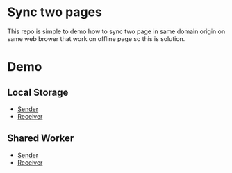 # Sync two pages
This repo is simple to demo how to sync two page in same domain origin on same web brower that work on offline page so this is solution.

# Demo
## Local Storage
- [Sender](https://ethaizone.github.io/sync-two-pages/local-storage/page1.html) 
- [Receiver](https://ethaizone.github.io/sync-two-pages/local-storage/page2.html) 

## Shared Worker
- [Sender](https://ethaizone.github.io/sync-two-pages/shared-worker/page1.html) 
- [Receiver](https://ethaizone.github.io/sync-two-pages/shared-worker/page2.html) 